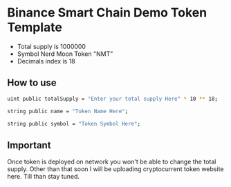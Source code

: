 # Binance Smart Chain Demo Token Template

- Total supply is 1000000
- Symbol Nerd Moon Token "NMT"
- Decimals index is 18

## How to use

```bash
uint public totalSupply = "Enter your total supply Here" * 10 ** 18;
```


```bash
string public name = "Token Name Here";
```

```bash
string public symbol = "Token Symbol Here";
```

## Important

Once token is deployed on network you won't be able to change the total supply. Other than that soon I will be uploading cryptocurrent token website here. Till than stay tuned.